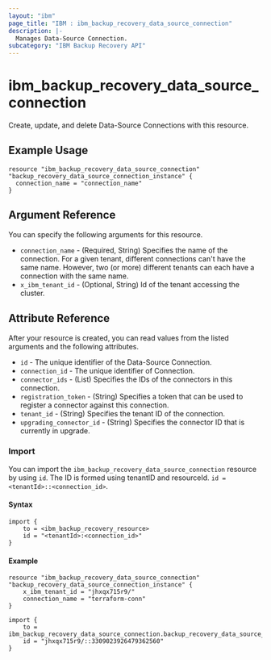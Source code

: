 ```yaml
---
layout: "ibm"
page_title: "IBM : ibm_backup_recovery_data_source_connection"
description: |-
  Manages Data-Source Connection.
subcategory: "IBM Backup Recovery API"
---
```


# ibm_backup_recovery_data_source_connection

Create, update, and delete Data-Source Connections with this resource.

## Example Usage

```hcl
resource "ibm_backup_recovery_data_source_connection" "backup_recovery_data_source_connection_instance" {
  connection_name = "connection_name"
}
```

## Argument Reference

You can specify the following arguments for this resource.

* `connection_name` - (Required, String) Specifies the name of the connection. For a given tenant, different connections can't have the same name. However, two (or more) different tenants can each have a connection with the same name.
* `x_ibm_tenant_id` - (Optional, String) Id of the tenant accessing the cluster.

## Attribute Reference

After your resource is created, you can read values from the listed arguments and the following attributes.

* `id` - The unique identifier of the Data-Source Connection.
* `connection_id` - The unique identifier of Connection.
* `connector_ids` - (List) Specifies the IDs of the connectors in this connection.
* `registration_token` - (String) Specifies a token that can be used to register a connector against this connection.
* `tenant_id` - (String) Specifies the tenant ID of the connection.
* `upgrading_connector_id` - (String) Specifies the connector ID that is currently in upgrade.


### Import
You can import the `ibm_backup_recovery_data_source_connection` resource by using `id`. The ID is formed using tenantID and resourceId.
`id = <tenantId>::<connection_id>`. 

#### Syntax
```
import {
	to = <ibm_backup_recovery_resource>
	id = "<tenantId>:<connection_id>"
}
```

#### Example
```
resource "ibm_backup_recovery_data_source_connection" "backup_recovery_data_source_connection_instance" {
	x_ibm_tenant_id = "jhxqx715r9/"
	connection_name = "terraform-conn"
}

import {
	to = ibm_backup_recovery_data_source_connection.backup_recovery_data_source_connection_instance
	id = "jhxqx715r9/::3309023926479362560"
}
```